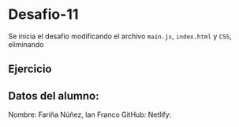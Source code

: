 # Desafio-11

Se inicia el desafio modificando el archivo `main.js`, `index.html` y `CSS`, eliminando  

## Ejercicio



## Datos del alumno:

Nombre: Fariña Núñez, Ian Franco
GitHub:
Netlify: